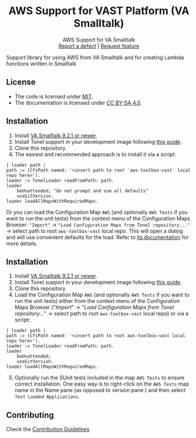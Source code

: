 <p align="center">
<!---<img src="assets/logos/128x128.png">-->
 <h1 align="center">AWS Support for VAST Platform (VA Smalltalk)</h1>
  <p align="center">
    AWS Support for VA Smalltalk
    <!---
    <br>
    <a href="docs/"><strong>Explore the docs »</strong></a>
    <br>
    -->
    <br>
    <a href="https://github.com/vast-community-hub/aws-toolbox-vast/issues/new?labels=Type%3A+Defect">Report a defect</a>
    |
    <a href="https://github.com/vast-community-hub/aws-toolbox-vast/issues/new?labels=Type%3A+Feature">Request feature</a>
  </p>
</p>

Support library for using AWS from VA Smalltalk and for creating Lambda functions written in Smalltalk

## License
- The code is licensed under [MIT](LICENSE).
- The documentation is licensed under [CC BY-SA 4.0](http://creativecommons.org/licenses/by-sa/4.0/).



## Installation

1. Install [VA Smalltalk 9.2.1 or newer](https://www.instantiations.com/products/vasmalltalk/download.html).
2. Install Tonel support in your development image following [this guide](https://github.com/vasmalltalk/tonel-vast#installation).
3. Clone this repository.
4. The easiest and recommended approach is to install it via a script:

```smalltalk
| loader path |
path := (CfsPath named: '<insert path to root `aws-toolbox-vast` local repo here>').
loader := TonelLoader readFromPath: path.
loader
	beUnattended; "do not prompt and use all defaults"
	useGitVersion.
loader loadAllMapsWithRequiredMaps.
```

Or you can load the Configuration Map `AWS` (and optionally `AWS Tests` if you want to run the unit tests) from the context menu of the Configuration Maps Browser: `"Import"` -> `"Load Configuration Maps from Tonel repository..."` -> select path to root `aws-toolbox-vast` local repo. This will open a dialog and will use convenient defaults for the load. Refer to [its documentation](https://github.com/instantiations/tonel-vast#using-gui-menus) for more details.


## Installation

1. Install [VA Smalltalk 9.2.1 or newer](https://www.instantiations.com/products/vasmalltalk/download.html).
2. Install Tonel support in your development image following [this guide](https://github.com/vasmalltalk/tonel-vast#installation).
3. Clone this repository.
4. Load the Configuration Map `AWS` (and optionally `AWS Tests` if you want to run the unit tests) either from the context menu of the Configuration Maps Browser ("*Import*" -> "*Load Configuration Maps from Tonel repository...*" -> select path to root `aws-toolbox-vast` local repo) or via a script:
```smalltalk
| loader path |
path := (CfsPath named: '<insert path to root aws-toolbox-vast local repo here>').
loader := TonelLoader readFromPath: path.
loader
	beUnattended;
	useGitVersion.
loader loadAllMapsWithRequiredMaps.
```

5. Optionally run the SUnit tests included in the map `AWS Tests` to ensure correct installation. One easy way is to right-click on the `AWS Tests` map name in the Name pane (as opposed to version pane ) and then select `Test Loaded Applications`.



## Contributing

Check the [Contribution Guidelines](CONTRIBUTING.md)
